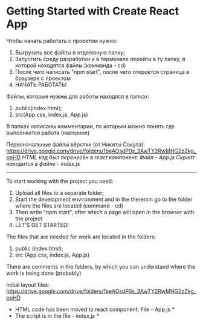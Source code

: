 # Getting Started with Create React App

Чтобы начать работать с проектом нужно:

1) Выгрузить все файлы в отделюную папку;
2) Запустить среду разработки и в терменале перейти в ту папку, в которой находятся файлы (комманда - cd)
3) После чего написать "npm start", после чего откроется страница в браузере с проектом
4) НАЧАТЬ РАБОТАТЬ!

Файлы, которые нужны для работы находяся в папках:

1) public(index.html);
2) src(App.css, index.js, App.js)

В папках написаны комментарии, по которым можно понять где выполняется работа (наверное)

Первоначальные файлы вёрстки (от Никиты Сокула): https://drive.google.com/drive/folders/1beAOsdP0s_3AwTY2RwMHG2zZkg_opHD
*HTML код был перенесён в react компонент. Файл - App.js*
*Скрипт находится в файле - index.js*

--------------------------

To start working with the project you need:

1) Upload all files to a separate folder;
2) Start the development environment and in the theremin go to the folder where the files are located (command - cd)
3) Then write "npm start", after which a page will open in the browser with the project
4) LET'S GET STARTED!

The files that are needed for work are located in the folders:

1) public (index.html);
2) src (App.css, index.js, App.js)

There are comments in the folders, by which you can understand where the work is being done (probably)

Initial layout files: https://drive.google.com/drive/folders/1beAOsdP0s_3AwTY2RwMHG2zZkg_opHD
* HTML code has been moved to react component. File - App.js *
* The script is in the file - index.js *
